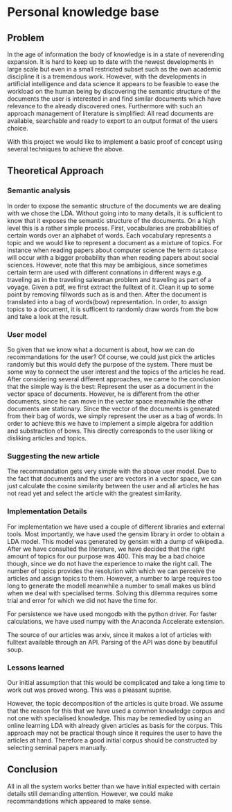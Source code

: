 # Personal knowledge base


## Problem

In the age of information the body of knowledge is in a state of
neverending expansion. It is hard to keep up to date with the newest
developments in large scale but even in a small restricted subset such
as the own academic discipline it is a tremendous work. However, with
the developments in artificial intelligence and data science it
appears to be feasible to ease the workload on the human being by
discovering the semantic structure of the documents the user is
interested in and find similar documents which have relevance to the
already discovered ones. Furthermore with such an approach management
of literature is simplified: All read documents are available,
searchable and ready to export to an output format of the users
choice.

With this project we would like to implement a basic proof of concept
using several techniques to achieve the above.

## Theoretical Approach

### Semantic analysis

In order to expose the semantic structure of the documents we are
dealing with we chose the LDA. Without going into to many details, it
is sufficient to know that it exposes the semantic structure of the
documents.  On a high level this is a rather simple process. First,
vocabularies are probabilities of certain words over an alphabet of words. Each vocabulary represents a topic and we would like to represent a document as a mixture of topics.
For instance when reading papers about computer science the term
``database`` will occur with a bigger probability than when reading
papers about social sciences. However, note that this may be
ambigious, since sometimes certain term are used with different
connations in different ways e.g. traveling as in the traveling
salesman problem and traveling as part of a voyage.
Given a pdf, we first extract the fulltext of it. Clean it up to
 some point by removing fillwords such as is and then. After the
document is translated into a bag of words(bow) representation.
In order, to assign topics to a document, it is sufficent to randomly
draw words from the bow and take a look at the result.

### User model

So given that we know what a document is about, how we can do
recommandations for the user?  Of course, we could just pick the
articles randomly but this would defy the purpose of the system.
There must be some way to connect the user interest and the topics of
the articles he read.  After considering several different approaches,
we came to the conclusion that the simple way is the best: Represent
the user as a document in the vector space of documents. However, he
is different from the other documents, since he can move in the vector
space meanwhile the other documents are stationary. Since the vector
of the documents is generated from their bag of words, we simply
represent the user as a bag of words. In order to achieve this we have
to implement a simple algebra for addition and substraction of bows.
This directly corresponds to the user liking or disliking articles and
topics.


### Suggesting the new article

The recommandation gets very simple with the above user model. Due to
the fact that documents and the user are vectors in a vector space, we
can just calculate the cosine similarity between the user and all
articles he has not read yet and select the article with the greatest similarity.

### Implementation Details

For implementation we have used a couple of different libraries and
external tools.  Most importantly, we have used the gensim library in
order to obtain a LDA model. This model was generated by gensim with
a dump of wikipedia. After we have consulted the literature, we have
decided that the right amount of topics for our purpose was
400. This may be a bad choice though, since we do not have the
experience to make the right call.  The number of topics provides the
resolution with which we can perceive the articles and assign topics
to them. However, a number to large requires too long to generate the
modell meanwhile a number to small makes us blind when we deal with
specialised terms. Solving this dilemma requires some trial and error
for which we did not have the time for.

For persistence we have used mongodb with the python driver. For
faster calculations, we have used numpy with the Anaconda Accelerate
extension.

The source of our articles was arxiv, since it makes a lot of articles
with fulltext available through an API. Parsing of the API was done by beautiful soup.

### Lessons learned

Our initial assumption that this would be complicated and take a long
time to work out was proved wrong. This was a pleasant suprise.

However, the topic decomposition of the articles is quite broad.  We
assume that the reason for this that we have used a common knowledge
corpus and not one with specialised knowledge. This may be remedied by
using an online learning LDA with already given articles as basis for
the corpus. This approach may not be practical though since it
requires the user to have the articles at hand. Therefore a good
initial corpus should be constructed by selecting seminal papers manually.



## Conclusion

All in all the system works better than we have initial expected with
certain details still demanding attention. However, we could make
recommandations which appeared to make sense.
